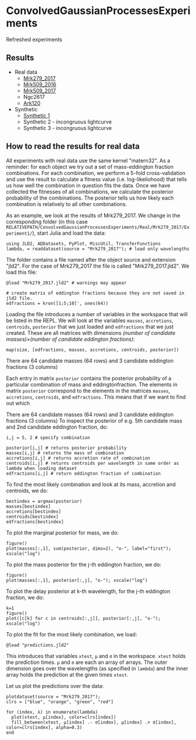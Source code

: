 # ConvolvedGaussianProcessesExperiments

Refreshed experiments

## Results
- Real data
  - [Mrk279_2017](Mrk279_2017.md)
  - [Mrk509_2016](Mrk509_2016.md)
  - [Mrk509_2017](Mrk509_2017.md)
  - Ngc2617
  - [Ark120](Ark120.md)
- Synthetic
  - [Synthetic 1](Synthetic1.md)
  - Synthetic 2 - incongruous lightcurve
  - Synthetic 3 - incongruous lightcurve

## How to read the results for real data

All experiments with real data use the same kernel "matern32".
As a reminder: for each object we try out a set of mass-eddington fraction combinations.
For each combination, we perform a 5-fold cross-validation and use the result to calculate a fitness value (i.e. log-likeliohood) that tells us how well the combination in question fits the data.
Once we have collected the fitnesses of all combinations, we calculate the posterior probability of the combinations. The posterior tells us how likely each combination is relatively to all other combinations. 

As an example, we look at the results of Mrk279_2017. 
We change in the corresponding folder (in this case `RELATIVEPATH/ConvolvedGaussianProcessesExperiments/Real/Mrk279_2017/Experiment1/`), start Julia and load the data:
```
using JLD2, ADDatasets, PyPlot, MiscUtil, TransferFunctions
lambda, = readdataset(source = "Mrk279_2017"); # load only wavelengths
```

The folder contains a file named after the object source and extension "jld2". For the case of Mrk279_2017 the file is called "Mrk279_2017.jld2". We load this file:
```
@load "Mrk279_2017.jld2" # warnings may appear

# create matrix of eddington fractions because they are not saved in jld2 file.
edfractions = kron([1;5;10]', ones(64)) 
```

Loading the file introduces a number of variables in the workspace that will be listed in the REPL. We will look at the variables `masses`, `accretions`, `centroids`, `posterior` that we just loaded and `edfractions` that we just created. These are all matrices with dimensions *(number of candidate masses)×(number of candidate eddington fractions)*:
```
map(size, [edfractions, masses, accretions, centroids, posterior])
```
There are 64 candidate masses (64 rows) and 3 candidate eddington fractions (3 columns)

Each entry in matrix `posterior` contains the posterior probability of a particular combination of mass and eddingtonfraction.
The elements in matrix `posterior` correspond to the elements in the matrices `masses`, `accretions`, `centroids`,  and `edfractions`.
This means that if we want to find out which 

There are 64 candidate masses (64 rows) and 3 candidate eddington fractions (3 columns) To inspect the posterior of e.g. 5th candidate mass and 2nd candidate eddington fraction, do: 
```
i,j = 5, 2 # specify combination

posterior[i,j] # returns posterior probability
masses[i,j] # returns the mass of combination
accretions[i,j] # returns accretion rate of combination
centroids[i,j] # returns centroids per wavelength in same order as lambda when loading dataset
edfractions[i,j] # return eddington fraction of combination
```

To find the most likely combination and look at its mass, accretion and centroids, we do:
```
bestindex = argmax(posterior)
masses[bestindex]
accretions[bestindex]
centroids[bestindex]
edfractions[bestindex]
```

To plot the marginal posterior for mass, we do:
```
figure()
plot(masses[:,1], sum(posterior, dims=2), "o-", label="first"); xscale("log")
```

To plot the mass posterior for the j-th eddington fraction, we do:
```
figure()
plot(masses[:,1], posterior[:,j], "o-"); xscale("log")
```

To plot the delay posterior at k-th wavelength, for the j-th eddington fraction, we do:
```
k=1
figure()
plot([c[k] for c in centroids[:,j]], posterior[:,j], "o-"); xscale("log")
``` 

To plot the fit for the most likely combination, we load:
```
@load "predictions.jld2"
```

This introduces that variables `xtest`, `μ` and `σ` in the workspace. `xtest` holds the prediction times. `μ` and `σ` are each an array of arrays. The outer dimension goes over the wavelengths (as specified in `lambda`) and the inner array holds the prediction at the given times `xtest`.

Let us plot the predictions over the data:
```
plotdataset(source = "Mrk279_2017");
clrs = ["blue", "orange", "green", "red"]

for (index, λ) in enumerate(lambda)
  plot(xtest, μ[index], color=clrs[index])
  fill_between(xtest, μ[index] .- σ[index], μ[index] .+ σ[index], color=clrs[index], alpha=0.3)
end

```
